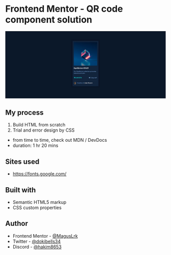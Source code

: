 # Frontend Mentor - QR code component solution

![Design preview for the NFT preview card component coding challenge](./output.jpg)

## My process

1. Build HTML from scratch 
2. Trial and error design by CSS

- from time to time, check out MDN / DevDocs
- duration: 1 hr 20 mins

## Sites used 
 - https://fonts.google.com/


## Built with

- Semantic HTML5 markup
- CSS custom properties

## Author

- Frontend Mentor - [@MagusLrk](https://www.frontendmentor.io/profile/MagusLrk)
- Twitter - [@dokibells34](https://www.twitter.com/dokibells34)
- Discord - [@hakim8653](https://www.discord.com/)

